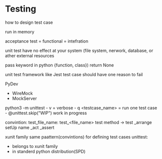 Testing
=======



how to design test case

run in memory

acceptance test = functional = intefration

unit test have no effect at your system (file system, nerwork, database, or ather external resources


pass keyword in python {function, class}) return None


unit test framework like Jest
test case should have one reason to fail


PyDev

- WireMock
- MockServer

python3 -m unittest 
	- v = verbose
	- q <testcase_name> = run one test case
	-
@unittest.skip("WIP") work in progress


convintion:
test_file_name: test_<file_name>
test method -> test
_arrange setUp name
_act
_assert




xunit family same paattern(convintions) for defining test cases
unittest:
- belongs to xunit family
- in standerd python distribution(SPD)